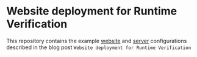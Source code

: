 # Website deployment for Runtime Verification

This repository contains the example [website](./website/) and [server](./website/) configurations described in the blog post `Website deployment for Runtime Verification`
